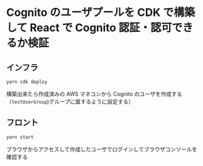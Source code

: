 # Cognito のユーザプールを CDK で構築して React で Cognito 認証・認可できるか検証

## インフラ

```
yarn cdk deploy
```

構築出来たら作成済みの AWS マネコンから Cognito のユーザを作成する（`testUserGroup`)グループに属するように設定する）

## フロント

```
yarn start
```

ブラウザからアクセスして作成したユーザでログインしてブラウザコンソールを確認する
